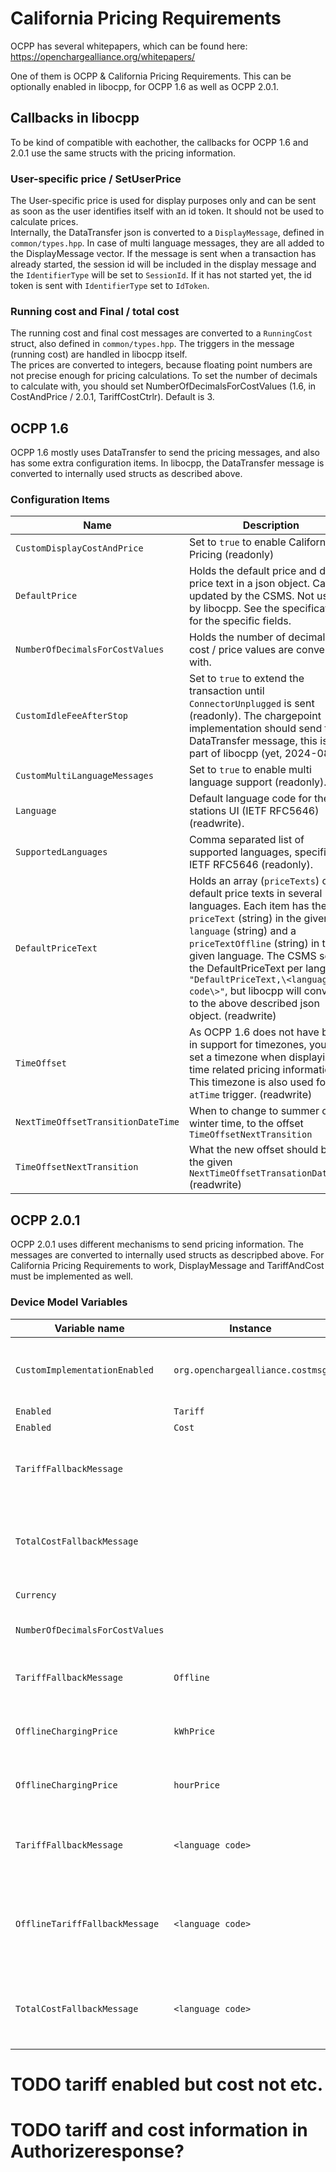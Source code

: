 # California Pricing Requirements

OCPP has several whitepapers, which can be found here: https://openchargealliance.org/whitepapers/

One of them is OCPP & California Pricing Requirements. This can be optionally enabled in libocpp, for OCPP 1.6 as well 
as OCPP 2.0.1. 

## Callbacks in libocpp

To be kind of compatible with eachother, the callbacks for OCPP 1.6 and 2.0.1 use the same structs with the pricing 
information.

### User-specific price / SetUserPrice

The User-specific price is used for display purposes only and can be sent as soon as the user identifies itself with an
id token. It should not be used to calculate prices.   
Internally, the DataTransfer json is converted to a `DisplayMessage`, defined in `common/types.hpp`. In case of multi
language messages, they are all added to the DisplayMessage vector.
If the message is sent when a transaction has already started, the session id will be included in the display message 
and the `IdentifierType` will be set to `SessionId`. If it has not started yet, the id token is sent with 
`IdentifierType` set to `IdToken`.


### Running cost and Final / total cost

The running cost and final cost messages are converted to a `RunningCost` struct, also defined in `common/types.hpp`. 
The triggers in the message (running cost) are handled in libocpp itself.   
The prices are converted to integers, because floating point numbers are not precise enough for pricing calculations.
To set the number of decimals to calculate with, you should set NumberOfDecimalsForCostValues (1.6, in CostAndPrice / 2.0.1, TariffCostCtrlr). Default is 3.


## OCPP 1.6

OCPP 1.6 mostly uses DataTransfer to send the pricing messages, and also has some extra configuration items. In libocpp,
the DataTransfer message is converted to internally used structs as described above.

### Configuration Items

| Name | Description |
| ---- | ----------- |
| `CustomDisplayCostAndPrice` | Set to `true` to enable California Pricing (readonly) |
| `DefaultPrice` | Holds the default price and default price text in a json object. Can be updated by the CSMS. Not used by libocpp. See the specification for the specific fields. |
| `NumberOfDecimalsForCostValues` | Holds the number of decimals the cost / price values are converted with. |
| `CustomIdleFeeAfterStop` | Set to `true` to extend the transaction until `ConnectorUnplugged` is sent (readonly). The chargepoint implementation should send this DataTransfer message, this is not part of libocpp (yet, 2024-08) |
| `CustomMultiLanguageMessages` | Set to `true` to enable multi language support (readonly). |
| `Language` | Default language code for the stations UI (IETF RFC5646) (readwrite). |
| `SupportedLanguages` | Comma separated list of supported languages, specified as IETF RFC5646 (readonly). |
| `DefaultPriceText` | Holds an array (`priceTexts`) of default price texts in several languages. Each item has the `priceText` (string) in the given `language` (string) and a `priceTextOffline` (string) in the given language. The CSMS sends the DefaultPriceText per language: `"DefaultPriceText,\<language code\>"`, but libocpp will convert it to the above described json object. (readwrite) |
| `TimeOffset` | As OCPP 1.6 does not have built-in support for timezones, you can set a timezone when displaying time related pricing information. This timezone is also used for the `atTime` trigger. (readwrite) |
| `NextTimeOffsetTransitionDateTime` | When to change to summer or winter time, to the offset `TimeOffsetNextTransition` |
| `TimeOffsetNextTransition` | What the new offset should be at the given `NextTimeOffsetTransationDateTime` (readwrite) |


## OCPP 2.0.1

OCPP 2.0.1 uses different mechanisms to send pricing information. The messages are converted to internally used structs
as descripbed above. For California Pricing Requirements to work, DisplayMessage and TariffAndCost must be implemented
as well. 

### Device Model Variables

| Variable name | Instance | Component | Description |
| ------------- | -------- | --------- | ----------- |
| `CustomImplementationEnabled` | `org.openchargealliance.costmsg` | `CustomizationCtrlr` | Set to 'true' to support California Pricing (actually to indicate `customData` fields for California Pricing are supported). |
| `Enabled` | `Tariff` | `TariffCostCtrlr` | Enable showing tariffs. |
| `Enabled` | `Cost` | `TariffCostCtrlr` | Enable showing of cost. |
| `TariffFallbackMessage` | | `TariffCostCtrlr` | Fallback message to show to EV Driver when there is no driver specific tariff information. Not used by libocpp. |
| `TotalCostFallbackMessage` | | `TariffCostCtrlr` | Fallback message to sho to EV Driver when CS can not retrieve the cost for a transaction at the end of the transaction. Not used by libocpp. |
| `Currency` | | `TariffCostCtrlr` | Currency used for tariff and cost information. |
| `NumberOfDecimalsForCostValues` |  | `TariffCostCtrlr` | Holds the number of decimals the cost / price values are converted with. |
| `TariffFallbackMessage` | `Offline` | `TariffCostCtrlr` | Fallback message to be shown to an EV Driver when CS is offline. Not used by libocpp. |
| `OfflineChargingPrice` | `kWhPrice` | `TariffCostCtrlr` | The energy (kWh) price for transactions started while offline. Not used by libocpp. |
| `OfflineChargingPrice` | `hourPrice` | `TariffCostCtrlr` | The time (hour) price for transactions started while offline. Not used by libocpp. |
| `TariffFallbackMessage` | `<language code>` | `TariffCostCtrlr` | TariffFallbackMessage in a specific language. There must be a variable with the language as instance for every supported language. |
| `OfflineTariffFallbackMessage` | `<language code>` | `TariffCostCtrlr` | TariffFallbackMessage when charging station is offline, in a specific language. There must be a variable with the language as instance for every supported language. |
| `TotalCostFallbackMessage` | `<language code>` | `TariffCostCtrlr` | Multi language TotalCostFallbackMessage. There must be a variable with the language as instance for every supported language. |





# TODO tariff enabled but cost not etc.
# TODO tariff and cost information in Authorizeresponse?

